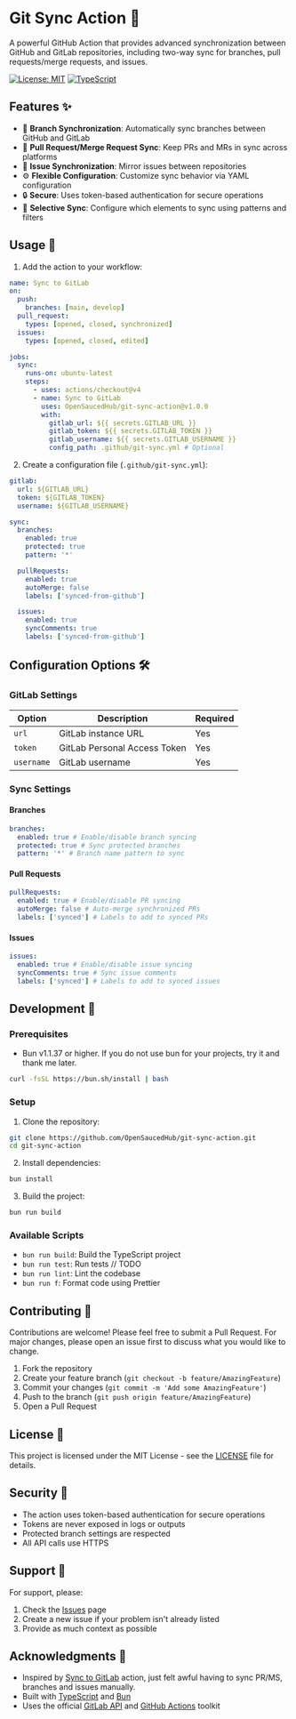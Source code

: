 # Git Sync Action 🔄

A powerful GitHub Action that provides advanced synchronization between GitHub and GitLab
repositories, including two-way sync for branches, pull requests/merge requests, and issues.

[![License: MIT](https://img.shields.io/badge/License-MIT-yellow.svg)](https://github.com/OpenSaucedHub/.github/blob/main/.github/LICENSE.md)
[![TypeScript](https://img.shields.io/badge/TypeScript-5.3-blue)](https://www.typescriptlang.org/)

## Features ✨

- 🌳 **Branch Synchronization**: Automatically sync branches between GitHub and GitLab
- 🔄 **Pull Request/Merge Request Sync**: Keep PRs and MRs in sync across platforms
- 📝 **Issue Synchronization**: Mirror issues between repositories
- ⚙️ **Flexible Configuration**: Customize sync behavior via YAML configuration
- 🔒 **Secure**: Uses token-based authentication for secure operations
- 🎯 **Selective Sync**: Configure which elements to sync using patterns and filters

## Usage 🚀

1. Add the action to your workflow:

```yaml
name: Sync to GitLab
on:
  push:
    branches: [main, develop]
  pull_request:
    types: [opened, closed, synchronized]
  issues:
    types: [opened, closed, edited]

jobs:
  sync:
    runs-on: ubuntu-latest
    steps:
      - uses: actions/checkout@v4
      - name: Sync to GitLab
        uses: OpenSaucedHub/git-sync-action@v1.0.0
        with:
          gitlab_url: ${{ secrets.GITLAB_URL }}
          gitlab_token: ${{ secrets.GITLAB_TOKEN }}
          gitlab_username: ${{ secrets.GITLAB_USERNAME }}
          config_path: .github/git-sync.yml # Optional
```

2. Create a configuration file (`.github/git-sync.yml`):

```yaml
gitlab:
  url: ${GITLAB_URL}
  token: ${GITLAB_TOKEN}
  username: ${GITLAB_USERNAME}

sync:
  branches:
    enabled: true
    protected: true
    pattern: '*'

  pullRequests:
    enabled: true
    autoMerge: false
    labels: ['synced-from-github']

  issues:
    enabled: true
    syncComments: true
    labels: ['synced-from-github']
```

## Configuration Options 🛠️

### GitLab Settings

| Option     | Description                  | Required |
| ---------- | ---------------------------- | -------- |
| `url`      | GitLab instance URL          | Yes      |
| `token`    | GitLab Personal Access Token | Yes      |
| `username` | GitLab username              | Yes      |

### Sync Settings

#### Branches

```yaml
branches:
  enabled: true # Enable/disable branch syncing
  protected: true # Sync protected branches
  pattern: '*' # Branch name pattern to sync
```

#### Pull Requests

```yaml
pullRequests:
  enabled: true # Enable/disable PR syncing
  autoMerge: false # Auto-merge synchronized PRs
  labels: ['synced'] # Labels to add to synced PRs
```

#### Issues

```yaml
issues:
  enabled: true # Enable/disable issue syncing
  syncComments: true # Sync issue comments
  labels: ['synced'] # Labels to add to synced issues
```

## Development 🔧

### Prerequisites

- Bun v1.1.37 or higher. If you do not use bun for your projects, try it and thank me later.

```bash
curl -fsSL https://bun.sh/install | bash
```

### Setup

1. Clone the repository:

```bash
git clone https://github.com/OpenSaucedHub/git-sync-action.git
cd git-sync-action
```

2. Install dependencies:

```bash
bun install
```

3. Build the project:

```bash
bun run build
```

### Available Scripts

- `bun run build`: Build the TypeScript project
- `bun run test`: Run tests // TODO
- `bun run lint`: Lint the codebase
- `bun run f`: Format code using Prettier

## Contributing 🤝

Contributions are welcome! Please feel free to submit a Pull Request. For major changes, please open
an issue first to discuss what you would like to change.

1. Fork the repository
2. Create your feature branch (`git checkout -b feature/AmazingFeature`)
3. Commit your changes (`git commit -m 'Add some AmazingFeature'`)
4. Push to the branch (`git push origin feature/AmazingFeature`)
5. Open a Pull Request

## License 📄

This project is licensed under the MIT License - see the
[LICENSE](https://github.com/OpenSaucedHub/.github/blob/main/.github/LICENSE.md) file for details.

## Security 🔐

- The action uses token-based authentication for secure operations
- Tokens are never exposed in logs or outputs
- Protected branch settings are respected
- All API calls use HTTPS

## Support 💬

For support, please:

1. Check the [Issues](https://github.com/OpenSaucedHub/git-sync-action/issues) page
2. Create a new issue if your problem isn't already listed
3. Provide as much context as possible

## Acknowledgments 🙏

- Inspired by [Sync to GitLab](https://github.com/marketplace/actions/sync-to-gitlab) action, just
  felt awful having to sync PR/MS, branches and issues manually.
- Built with [TypeScript](https://www.typescriptlang.org/) and [Bun](https://bun.sh/)
- Uses the official [GitLab API](https://docs.gitlab.com/ee/api/) and
  [GitHub Actions](https://docs.github.com/en/actions) toolkit
